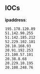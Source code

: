 
## IOCs

__ipaddress__:

```text
195.178.120.89
51.142.90.255
51.142.185.212
52.229.102.181
20.10.168.93
20.91.192.253
23.100.57.101
20.38.8.68
20.229.10.195
20.108.248.76
```
